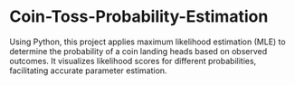 # Coin-Toss-Probability-Estimation
Using Python, this project applies maximum likelihood estimation (MLE) to determine the probability of a coin landing heads based on observed outcomes. It visualizes likelihood scores for different probabilities, facilitating accurate parameter estimation.

